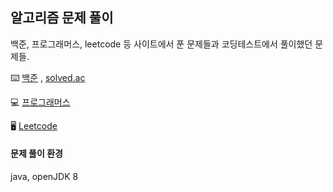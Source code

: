 ## 알고리즘 문제 풀이

백준, 프로그래머스, leetcode 등 사이트에서 푼 문제들과 코딩테스트에서 풀이했던 문제들.

:keyboard: [백준](https://www.acmicpc.net) , [solved.ac](https://solved.ac)

:computer: [프로그래머스](https://programmers.co.kr)

:desktop_computer: [Leetcode](https://leetcode.com/problemset/all/)

#### 문제 풀이 환경

java, openJDK 8

